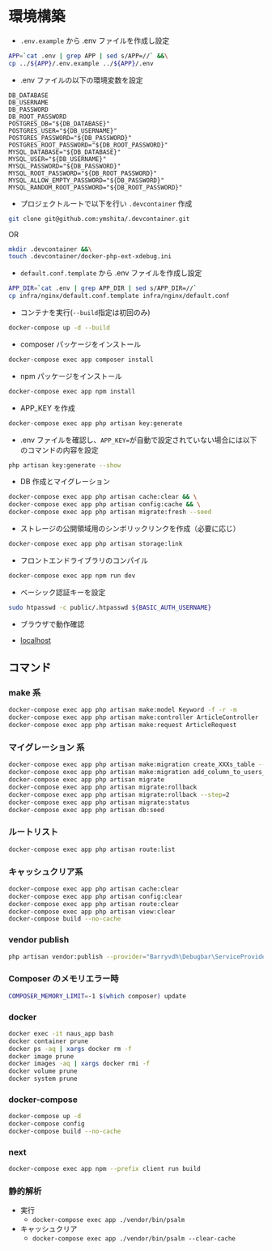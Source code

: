 # 環境構築

- `.env.example` から .env ファイルを作成し設定

```bash
APP=`cat .env | grep APP | sed s/APP=//` &&\
cp ../${APP}/.env.example ../${APP}/.env
```

- .env ファイルの以下の環境変数を設定

```.env
DB_DATABASE
DB_USERNAME
DB_PASSWORD
DB_ROOT_PASSWORD
POSTGRES_DB="${DB_DATABASE}"
POSTGRES_USER="${DB_USERNAME}"
POSTGRES_PASSWORD="${DB_PASSWORD}"
POSTGRES_ROOT_PASSWORD="${DB_ROOT_PASSWORD}"
MYSQL_DATABASE="${DB_DATABASE}"
MYSQL_USER="${DB_USERNAME}"
MYSQL_PASSWORD="${DB_PASSWORD}"
MYSQL_ROOT_PASSWORD="${DB_ROOT_PASSWORD}"
MYSQL_ALLOW_EMPTY_PASSWORD="${DB_PASSWORD}"
MYSQL_RANDOM_ROOT_PASSWORD="${DB_ROOT_PASSWORD}"
```

- プロジェクトルートで以下を行い `.devcontainer` 作成

```bash
git clone git@github.com:ymshita/.devcontainer.git
```

OR

```bash
mkdir .devcontainer &&\
touch .devcontainer/docker-php-ext-xdebug.ini
```

- `default.conf.template` から .env ファイルを作成し設定

```bash
APP_DIR=`cat .env | grep APP_DIR | sed s/APP_DIR=//`
cp infra/nginx/default.conf.template infra/nginx/default.conf
```

- コンテナを実行(`--build`指定は初回のみ)

```bash
docker-compose up -d --build
```

- composer パッケージをインストール

```bash
docker-compose exec app composer install
```

- npm パッケージをインストール

```bash
docker-compose exec app npm install
```

- APP_KEY を作成

```bash
docker-compose exec app php artisan key:generate
```

- .env ファイルを確認し、`APP_KEY=`が自動で設定されていない場合には以下のコマンドの内容を設定

```bash
php artisan key:generate --show
```

- DB 作成とマイグレーション

```bash
docker-compose exec app php artisan cache:clear && \
docker-compose exec app php artisan config:cache && \
docker-compose exec app php artisan migrate:fresh --seed
```

- ストレージの公開領域用のシンボリックリンクを作成（必要に応じ）

```bash
docker-compose exec app php artisan storage:link
```

- フロントエンドライブラリのコンパイル

```bash
docker-compose exec app npm run dev
```

- ベーシック認証キーを設定

```bash
sudo htpasswd -c public/.htpasswd ${BASIC_AUTH_USERNAME}
```

- ブラウザで動作確認

- [localhost](http://localhost)

## コマンド

### make 系

```bash
docker-compose exec app php artisan make:model Keyword -f -r -m
docker-compose exec app php artisan make:controller ArticleController
docker-compose exec app php artisan make:request ArticleRequest
```

### マイグレーション 系

```bash
docker-compose exec app php artisan make:migration create_XXXs_table --create=XXXs
docker-compose exec app php artisan make:migration add_column_to_users_table
docker-compose exec app php artisan migrate
docker-compose exec app php artisan migrate:rollback
docker-compose exec app php artisan migrate:rollback --step=2
docker-compose exec app php artisan migrate:status
docker-compose exec app php artisan db:seed
```

### ルートリスト

```bash
docker-compose exec app php artisan route:list
```

### キャッシュクリア系

```bash
docker-compose exec app php artisan cache:clear
docker-compose exec app php artisan config:clear
docker-compose exec app php artisan route:clear
docker-compose exec app php artisan view:clear
docker-compose build --no-cache
```

### vendor publish

```bash
php artisan vendor:publish --provider="Barryvdh\Debugbar\ServiceProvider"
```

### Composer のメモリエラー時

```bash
COMPOSER_MEMORY_LIMIT=-1 $(which composer) update
```

### docker

```bash
docker exec -it naus_app bash
docker container prune
docker ps -aq | xargs docker rm -f
docker image prune
docker images -aq | xargs docker rmi -f
docker volume prune
docker system prune
```

### docker-compose

```bash
docker-compose up -d
docker-compose config
docker-compose build --no-cache
```

### next

```bash
docker-compose exec app npm --prefix client run build
```

### 静的解析

- 実行
  - `docker-compose exec app ./vendor/bin/psalm`
- キャッシュクリア
  - `docker-compose exec app ./vendor/bin/psalm --clear-cache`
